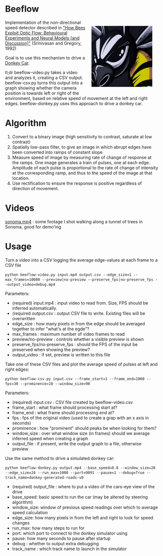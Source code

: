 # Beeflow

<img src="assets/beedonkey.png" width="200" align="right" alt="Snarling half-bee, half-donkey" hspace="20" vspace="20"/>

Implementation of the non-directional speed detector described in ["How Bees Exploit Optic Flow: Behavioural Experiments and Neural Models [and Discussion]"](https://www.jstor.org/stable/57057) (Srinivasan and Gregory, 1992)

Goal is to use this mechanism to drive a [Donkey Car](https://docs.donkeycar.com).

tl;dr beeflow-video.py takes a video and analyzes it, creating a CSV output. beeflow-csv.py turns this output into a graph showing whether the camera position is towards left or right of the environment, based on relative speed of movement at the left and right edges. beeflow-donkey.py uses this approach to drive a donkey car.

# Algorithm

1. Convert to a binary image (high sensitivity to contrast, saturate at low contrast)
2. Spatially low-pass filter, to give an image in which abrupt edges have been converted into ramps of constant slope
3. Measure speed of image by measuring rate of change of response at the ramps. One image generates a train of pulses, one at each edge. Amplitude of each pulse is proportional to the rate of change of intensity at the corresponding ramp, and thus to the speed of the image at that location.
4. Use rectification to ensure the response is positive regardless of direction of movement.

# Videos

[sonoma.mp4](https://drive.google.com/file/d/1pS__zMrgDUPZOpNc8RTeaN6jJbX48iaD/view?usp=sharing) : some footage I shot walking along a tunnel of trees in Sonoma, good for demo'ing

# Usage

Turn a video into a CSV logging the average edge-values at each frame to a CSV file

```
python beeflow-video.py input.mp4 output.csv --edge_size=1 --max_frames=10000 --preview|no-preview --preserve_fps|no-preserve_fps --output_video=debug.mp4
```

Parameters:
- (required) input.mp4 : input video to read from. Size, FPS should be inferred automatically.
- (required output.csv : output CSV file to write. Existing files will be overwritten
- edge_size : how many pixels in from the edge should be averaged together to infer "what's at the egde"?
- max_frames : maximum number of video frames to read
- preview/no-preview : controls whether a visible preview is shown
- preserve_fps/no-preserve_fps : should the FPS of the input be preserved when showing the preview?
- output_video : if set, preview is written to this file


Take one of these CSV files and plot the average speed of pulses at left and right edges:

```
python beeflow-csv.py input.csv --frame_start=1 --frame_end=1000 --fps=30 --prominence=10 --window_size=90
```

Parameters:
- (required) input.csv : CSV file created by beeflow-video.csv
- frame_start : what frame should processing start at?
- frame_end : what frame should processing end at?
- fps : fps of the original video (used to create a grap with an x axis in seconds)
- prominence : how "prominent" should peaks be when looking for them?
- window_size : over what window size (in frames) should we average inferred speed when creating a graph
- output_file : if present, write the output graph to a file, otherwise preview


Use the same method to drive a simulated donkey car:

```
python beeflow-donkey.py output.mp4 --base_speed=0.8 --window_size=28 --edge_size=24 --run_max=1000 --port=9091 --pause=1 --debug=True --track_name=donkey-generated-roads-v0
```

- (required) output_file : where to put a video of the cars-eye view of the drive
- base_speed: basic speed to run the car (may be altered by steering algorithm)
- window_size: window of previous speed readings over which to average speed calculation
- edge_size: how many pixels in from the left and right to look for speed changes
- run_max: how many steps to run for
- port: which port to connect to the donkey simulator using
- pause: how many seconds to pause after startup
- debug : whether to output extra debugging
- track_name : which track name to launch in the simulator

